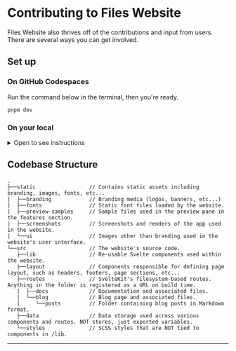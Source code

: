 # Contributing to Files Website

Files Website also thrives off of the contributions and input from users. There are several ways you can get involved.

## Set up

### On GitHub Codespaces

Run the command below in the terminal, then you're ready.

```console
pnpm dev
```

### On your local

<details><summary>Open to see instructions</summary><p>

#### 1. Prerequisites

- [Git](https://git-scm.com)
- [Node.js](https://nodejs.org/en/) with `npm`.
- [pnpm](https://pnpm.io)
- Shell of your choice.

#### 2. Run commands

Clone, install dependencies and build:
```console
git clone https://github.com/files-community/Website
cd Website
pnpm i
pnpm run dev
```

</p></details>


## Codebase Structure

```
.
├──static                 // Contains static assets including branding, images, fonts, etc...
|  ├──branding            // Branding media (logos, banners, etc...)
|  ├──fonts               // Static font files loaded by the website.
|  ├──preview-samples     // Sample files used in the preview pane in the features section.
|  ├──screenshots         // Screenshots and renders of the app used in the website.
|  └──ui                  // Images other than branding used in the website's user interface.
└──src                    // The website's source code.
   ├──lib                 // Re-usable Svelte components used within the website.
   ├──layout              // Components responsible for defining page layout, such as headers, footers, page sections, etc...
   ├──routes              // SvelteKit's filesystem-based routes. Anything in the folder is registered as a URL on build time.
   |  ├──docs             // Documentation and associated files.
   |  └──blog             // Blog page and associated files.
   |     └──posts         // Folder containing blog posts in Markdown format.
   ├──data                // Data storage used across various components and routes. NOT stores, just exported variables.
   └──styles              // SCSS styles that are NOT tied to components in /lib.
```

---

